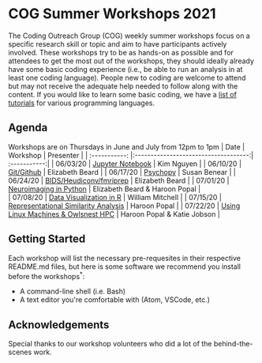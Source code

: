 # COG Summer Workshops 2021
The Coding Outreach Group (COG) weekly summer workshops focus on a specific research skill or topic and aim to have participants actively involved. These workshops try to be as hands-on as possible and for attendees to get the most out of the workshops, they should ideally already have some basic coding experience (i.e., be able to run an analysis in at least one coding language). People new to coding are welcome to attend but may not receive the adequate help needed to follow along with the content. If you would like to learn some basic coding, we have a [list of tutorials](https://github.com/TU-Coding-Outreach-Group/Tutorials/blob/master/index.md) for various programming languages.

## Agenda
Workshops are on Thursdays in June and July from 12pm to 1pm
| Date        | Workshop                             | Presenter  |
| :-----------: |:------------------------------------:| :-----------:|
| 06/03/20    | [Jupyter Notebook](https://github.com/TU-Coding-Outreach-Group/cog_summer_workshops_2021/tree/master/jupyter-notebook)                       | Kim Nguyen |
| 06/10/20    | [Git/Github](https://github.com/TU-Coding-Outreach-Group/cog_summer_workshops_2021/tree/master/git-github)                             | Elizabeth Beard |
| 06/17/20    | [Psychopy](https://github.com/TU-Coding-Outreach-Group/cog_summer_workshops_2021/tree/master/psychopy)      | Susan Benear |
| 06/24/20    | [BIDS/Heudiconv/fmriprep](https://github.com/TU-Coding-Outreach-Group/cog_summer_workshops_2021/tree/master/bids-heudiconv-fmriprep)                     | Elizabeth Beard |
| 07/01/20    | [Neuroimaging in Python](https://github.com/TU-Coding-Outreach-Group/cog_summer_workshops_2021/tree/master/neuroimaging-in-python) | Elizabeth Beard & Haroon Popal |                          
| 07/08/20    | [Data Visualization in R](https://github.com/TU-Coding-Outreach-Group/cog_summer_workshops_2021/tree/master/data-visualization-in-r)                               | William Mitchell |
| 07/15/20    | [Representational Similarity Analysis](https://github.com/TU-Coding-Outreach-Group/cog_summer_workshops_2021/tree/master/rsa)                 | Haroon Popal |
| 07/22/20    | [Using Linux Machines & Owlsnest HPC](https://github.com/TU-Coding-Outreach-Group/cog_summer_workshops_2021/tree/master/linux-owlsnest)                 | Haroon Popal & Katie Jobson |


## Getting Started
Each workshop will list the necessary pre-requesites in their respective README.md files, but here is some software we recommend you install before the workshops<sup>*</sup>:
- A command-line shell (i.e. Bash)
- A text editor you're comfortable with (Atom, VSCode, etc.)


## Acknowledgements
Special thanks to our workshop volunteers who did a lot of the behind-the-scenes work.
